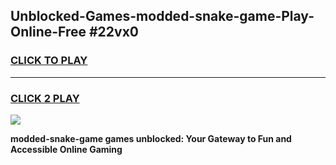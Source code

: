 
## Unblocked-Games-modded-snake-game-Play-Online-Free #22vx0
<h3>
<a href="https://us.freeplayer.one?title=modded-snake-game&ref=10M">CLICK TO PLAY</a></h3>
<hr>

<h3>
<a href="https://us.freeplayer.one?title=modded-snake-game&ref=10M">CLICK 2 PLAY</a>
  
</h3>

<a href="https://us.freeplayer.one?title=modded-snake-game&ref=10M"><img src="https://clearcache.store/games.png"></a>


**modded-snake-game games unblocked: Your Gateway to Fun and Accessible Online Gaming**
